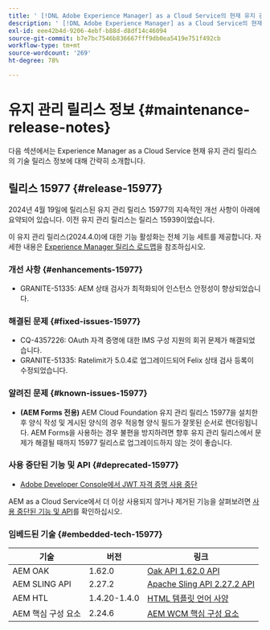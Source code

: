 ```yaml
---
title: ' [!DNL Adobe Experience Manager] as a Cloud Service의 현재 유지 관리 릴리스 정보입니다.'
description: ' [!DNL Adobe Experience Manager] as a Cloud Service의 현재 유지 관리 릴리스 정보입니다.'
exl-id: eee42b4d-9206-4ebf-b88d-d8df14c46094
source-git-commit: b7e7bc7546b836667fff9db0ea5419e751f492cb
workflow-type: tm+mt
source-wordcount: '269'
ht-degree: 78%

---
```


# 유지 관리 릴리스 정보 {#maintenance-release-notes}

다음 섹션에서는 Experience Manager as a Cloud Service 현재 유지 관리 릴리스의 기술 릴리스 정보에 대해 간략히 소개합니다.

## 릴리스 15977 {#release-15977}

2024년 4월 19일에 릴리스된 유지 관리 릴리스 15977의 지속적인 개선 사항이 아래에 요약되어 있습니다. 이전 유지 관리 릴리스는 릴리스 15939이었습니다.

이 유지 관리 릴리스(2024.4.0)에 대한 기능 활성화는 전체 기능 세트를 제공합니다. 자세한 내용은 [Experience Manager 릴리스 로드맵](https://experienceleague.adobe.com/docs/experience-manager-release-information/aem-release-updates/update-releases-roadmap.html)을 참조하십시오.

### 개선 사항 {#enhancements-15977}

* GRANITE-51335: AEM 상태 검사가 최적화되어 인스턴스 안정성이 향상되었습니다.

### 해결된 문제 {#fixed-issues-15977}

* CQ-4357226: OAuth 자격 증명에 대한 IMS 구성 지원의 회귀 문제가 해결되었습니다.
* GRANITE-51335: Ratelimit가 5.0.4로 업그레이드되어 Felix 상태 검사 등록이 수정되었습니다.

### 알려진 문제 {#known-issues-15977}

* **(AEM Forms 전용)** AEM Cloud Foundation 유지 관리 릴리스 15977을 설치한 후 양식 작성 및 게시된 양식의 경우 적응형 양식 필드가 잘못된 순서로 렌더링됩니다. AEM Forms을 사용하는 경우 불편을 방지하려면 향후 유지 관리 릴리스에서 문제가 해결될 때까지 15977 릴리스로 업그레이드하지 않는 것이 좋습니다.


### 사용 중단된 기능 및 API {#deprecated-15977}

* [Adobe Developer Console에서 JWT 자격 증명 사용 중단](/help/security/jwt-credentials-deprecation-in-adobe-developer-console.md)

AEM as a Cloud Service에서 더 이상 사용되지 않거나 제거된 기능을 살펴보려면 [사용 중단된 기능 및 API](/help/release-notes/deprecated-removed-features.md)를 확인하십시오.

### 임베드된 기술 {#embedded-tech-15977}

| 기술 | 버전 | 링크 |
|---|---|---|
| AEM OAK | 1.62.0 | [Oak API 1.62.0 API](https://www.javadoc.io/doc/org.apache.jackrabbit/oak-api/1.62.0/index.html) |
| AEM SLING API | 2.27.2 | [Apache Sling API 2.27.2 API](https://www.javadoc.io/doc/org.apache.sling/org.apache.sling.api/latest/index.html) |
| AEM HTL | 1.4.20-1.4.0 | [HTML 템플릿 언어 사양](https://github.com/adobe/htl-spec) |
| AEM 핵심 구성 요소 | 2.24.6 | [AEM WCM 핵심 구성 요소](https://github.com/adobe/aem-core-wcm-components) |
